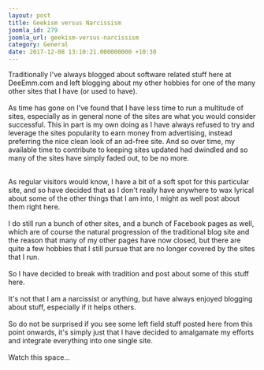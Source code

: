 ```yaml
---
layout: post
title: Geekism versus Narcissism
joomla_id: 279
joomla_url: geekism-versus-narcissism
category: General
date: 2017-12-08 13:10:21.000000000 +10:30
---
```

<p>Traditionally I've always blogged about software related stuff here at DeeEmm.com and left blogging about my other hobbies for one of the many other sites that I have (or used to have). <br /> <br /> As time has gone on I've found that I have less time to run a multitude of sites, especially as in general none of the sites are what you would consider successful. This in part is my own doing as I have always refused to try and leverage the sites popularity to earn money from advertising, instead preferring the nice clean look of an ad-free site. And so over time, my available time to contribute to keeping sites updated had dwindled and so many of the sites have simply faded out, to be no more.</p>

<p><br /> As regular visitors would know, I have a bit of a soft spot for this particular site, and so have decided that as I don't really have anywhere to wax lyrical about some of the other things that I am into, I might as well post about them right here.<br /> <br /> I do still run a bunch of other sites, and a bunch of Facebook pages as well, which are of course the natural progression of the traditional blog site and the reason that many of my other pages have now closed, but there are quite a few hobbies that I still pursue that are no longer covered by the sites that I run.<br /> <br /> So I have decided to break with tradition and post about some of this stuff here.<br /> <br /> It's not that I am a narcissist or anything, but have always enjoyed blogging about stuff, especially if it helps others.<br /> <br /> So do not be surprised if you see some left field stuff posted here from this point onwards, it's simply just that I have decided to amalgamate my efforts and integrate everything into one single site.<br /> <br /> Watch this space...</p>
